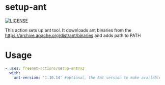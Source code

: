 # setup-ant
[![LICENSE](https://img.shields.io/github/license/freenet-actions/setup-ant)](https://github.com/freenet-actions/setup-ant/blob/main/LICENSE)

This action sets up ant tool. It downloads ant binaries from the https://archive.apache.org/dist/ant/binaries and adds path to PATH


# Usage
```yaml
- uses: freenet-actions/setup-ant@v3
  with:
    ant-version: '1.10.14' #optional, the Ant version to make available on the path (default: 1.10.14)
